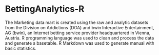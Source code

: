 # BettingAnalytics-R
The Marketing data mart is created using the raw and analytic datasets from the Division on Addictions (DOA) and bwin Interactive Entertainment, AG (bwin), an Internet betting service provider headquartered in Vienna, Austria. R programming language was used to clean and process the data and generate a basetable. R Markdown was used to generate manual with basic statistics.
